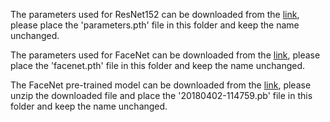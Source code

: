 The parameters used for ResNet152 can be downloaded from the [link](https://drive.google.com/open?id=1YADdI8PahhpkiiHqDJmK1Bxz7VYIt_L2), please place the 'parameters.pth' file in this folder and keep the name unchanged.

The parameters used for FaceNet can be downloaded from the [link](https://huggingface.co/lllyasviel/Annotators/blob/main/facenet.pth), please place the 'facenet.pth' file in this folder and keep the name unchanged.

The FaceNet pre-trained model can be downloaded from the [link](https://drive.google.com/open?id=1EXPBSXwTaqrSC0OhUdXNmKSh9qJUQ55-), please unzip the downloaded file and place the '20180402-114759.pb' file in this folder and keep the name unchanged.
